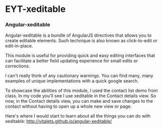 # EYT-xeditable

### Angular-xeditable

Angular-xeditable is a bundle of AngularJS directives that allows you to create editable elements.
Such technique is also known as click-to-edit or edit-in-place.

This module is useful for providing quick and easy editing interfaces that can facilitate a better field updating experience for small edits or corrections.

I can't really think of any cautionary warnings. You can find many, many examples of unique implementations with a quick google search.

To showcase the abilities of this module, I used the contact list demo from class. In my code you'll see I use xeditable in the Contact details view. So now, in the Contact details view, you can make and save changes to the contact without having to open up a whole new view or page.

Here's where I would start to learn about all the things you can do with xeditable: http://vitalets.github.io/angular-xeditable/
